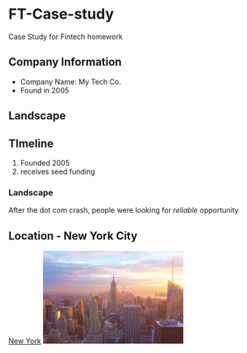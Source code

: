 # FT-Case-study
Case Study for Fintech homework

## Company Information
* Company Name: My Tech Co.
* Found in 2005

## Landscape

## TImeline
1. Founded 2005
1. receives seed funding

### Landscape 
After the dot com crash, people were looking for *reliable* opportunity

## Location - New York City
[New York](https://en.wikipedia.org/wiki/New_York)
![New York Image](NYC.jpeg)


